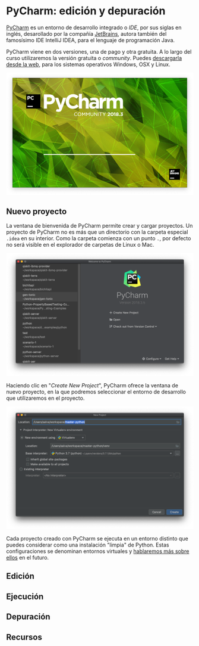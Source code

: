 # PyCharm: edición y depuración

[PyCharm](https://www.jetbrains.com/pycharm/) es un entorno de desarrollo
integrado o _IDE_, por sus siglas en inglés, desarollado por la compañía
[JetBrains](https://www.jetbrains.com), autora también del famosísimo IDE
IntelliJ IDEA, para el lenguaje de programación Java.

PyCharm viene en dos versiones, una de pago y otra gratuita. A lo largo del
curso utilizaremos la versión gratuita o _community_. Puedes
[descargarla desde la web](https://www.jetbrains.com/pycharm/download/),
para los sistemas operativos Windows, OSX y Linux.

![Pantalla de presentación de PyCharm](./imgs/pycharm.png)

## Nuevo proyecto

La ventana de bienvenida de PyCharm permite crear y cargar proyectos. Un
proyecto de PyCharm no es más que un directorio con la carpeta especial `.idea`
en su interior. Como la carpeta comienza con un punto `.`, por defecto no será
visible en el explorador de carpetas de Linux o Mac.

![Pantalla de bienvenida de PyCharm](./imgs/pycharm-welcome.png)

Haciendo clic en "_Create New Project_", PyCharm ofrece la ventana de nuevo
proyecto, en la que podremos seleccionar el entorno de desarrollo que
utilizaremos en el proyecto.

![Pantalla de nuevo proyecto de PyCharm](./imgs/pycharm-new-project.png)

Cada proyecto creado con PyCharm se ejecuta en un entorno distinto que puedes
considerar como una instalación "limpia" de Python. Estas configuraciones se
denominan entornos virtuales y [hablaremos más sobre ellos](./b03t08.md) en el
futuro.

## Edición

## Ejecución

## Depuración

## Recursos